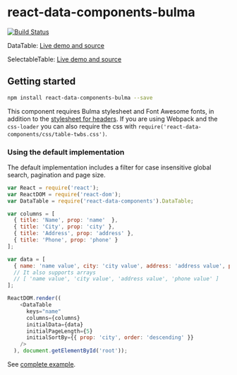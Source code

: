 # react-data-components-bulma

[![Build Status](https://travis-ci.org/carlosrocha/react-data-components.svg?branch=master)](https://travis-ci.org/carlosrocha/react-data-components)

DataTable: [Live demo and source](https://jsfiddle.net/lbclucascosta/qa4guxhv/2/)

SelectableTable: [Live demo and source](https://jsfiddle.net/carlosrocha/p9pouh1v/)

## Getting started

```sh
npm install react-data-components-bulma --save
```

This component requires Bulma stylesheet and Font Awesome fonts, in addition
to the [stylesheet for headers](css/table-twbs.css). If you are using Webpack
and the `css-loader` you can also require the css
with `require('react-data-components/css/table-twbs.css')`.

### Using the default implementation

The default implementation includes a filter for case insensitive global search,
pagination and page size.

```javascript
var React = require('react');
var ReactDOM = require('react-dom');
var DataTable = require('react-data-components').DataTable;

var columns = [
  { title: 'Name', prop: 'name'  },
  { title: 'City', prop: 'city' },
  { title: 'Address', prop: 'address' },
  { title: 'Phone', prop: 'phone' }
];

var data = [
  { name: 'name value', city: 'city value', address: 'address value', phone: 'phone value' }
  // It also supports arrays
  // [ 'name value', 'city value', 'address value', 'phone value' ]
];

ReactDOM.render((
    <DataTable
      keys="name"
      columns={columns}
      initialData={data}
      initialPageLength={5}
      initialSortBy={{ prop: 'city', order: 'descending' }}
    />
  ), document.getElementById('root'));
```

See [complete example](example/table/main.js).


